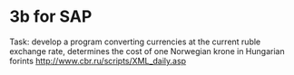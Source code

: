 # 3b for SAP

Task: develop a program converting currencies at the current ruble exchange rate, determines the cost of one Norwegian krone in Hungarian forints
http://www.cbr.ru/scripts/XML_daily.asp